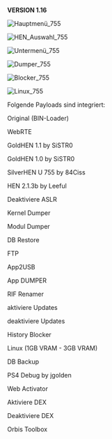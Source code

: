 **VERSION 1.16**


![Hauptmenü_755](https://user-images.githubusercontent.com/39792666/126639465-6b275a99-5a5a-4759-a5a7-9c4741580da0.jpg)

![HEN_Auswahl_755](https://user-images.githubusercontent.com/39792666/116288405-c872df00-a791-11eb-9139-3e96ee6f1abb.jpg)

![Untermenü_755](https://user-images.githubusercontent.com/39792666/121697203-1ab35980-cacd-11eb-80d7-11c750dfcd4d.jpg)

![Dumper_755](https://user-images.githubusercontent.com/39792666/114219850-7ea19080-996b-11eb-86e4-181a82b594fe.jpg)

![Blocker_755](https://user-images.githubusercontent.com/39792666/114219854-806b5400-996b-11eb-923e-22fbcd353b28.jpg)

![Linux_755](https://user-images.githubusercontent.com/39792666/120022906-58a08000-bfed-11eb-9323-be81a6b60e4e.jpg)


Folgende Payloads sind integriert:

Original (BIN-Loader)

WebRTE

GoldHEN 1.1 by SiSTR0

GoldHEN 1.0 by SiSTR0

SilverHEN U 755 by 84Ciss

HEN 2.1.3b by Leeful

Deaktiviere ASLR

Kernel Dumper

Modul Dumper

DB Restore

FTP

App2USB

App DUMPER

RIF Renamer

aktiviere Updates

deaktiviere Updates

History Blocker

Linux (1GB VRAM - 3GB VRAM)

DB Backup

PS4 Debug by jgolden

Web Activator

Aktiviere DEX

Deaktiviere DEX

Orbis Toolbox
